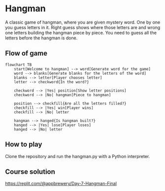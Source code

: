 # Hangman

A classic game of hangman, where you are given mystery word. One by one you guess letters in it. Right guess shows where those letters are and wrong one letters building the hangman piece by piece. You need to guess all the letters before the hangman is done.

## Flow of game

```mermaid
flowchart TB
    start[Welcome to hangman] --> word[Generate word for the game]
    word --> blanks[Generate blanks for the letters of the word]
    blanks --> letter[Player chooses letter]
    letter --> checkword{In the word?}

    checkword --> |Yes| position[Show letter positions]
    checkword --> |No| hangman[Piece to hangman]

    position --> checkfill{Are all the letters filled?}
    checkfill --> |Yes| win[Player wins]
    checkfill --> |No| letter

    hangman --> hanged{Is hangman built?}
    hanged --> |Yes| lose[Player loses]
    hanged --> |No| letter
```

## How to play

Clone the repository and run the hangman.py with a Python interpreter.

## Course solution

https://replit.com/@appbrewery/Day-7-Hangman-Final
